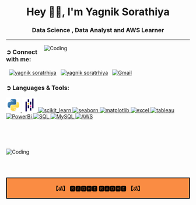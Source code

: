<h1 align="center">Hey &#128075;&#127995;, I'm Yagnik Sorathiya </h1>
<h3 align="center"> Data Science , Data Analyst and AWS Learner</h3>
<hr align="left" color= "black" />
<img align="right" alt="Coding" width="400" src="https://raw.githubusercontent.com/abhisheknaiidu/abhisheknaiidu/master/code.gif">
<h3 align="left">➲ Connect with me:</h3>
<p align="left">&nbsp;
<a href="https://www.linkedin.com/in/yagnik-sorathiya-b788471b2/" target="blank"><img align="center" src="https://raw.githubusercontent.com/rahuldkjain/github-profile-readme-generator/master/src/images/icons/Social/linked-in-alt.svg" alt="yagnik soratrhiya" height="30" width="40" /></a>
&nbsp;
<a href="https://www.instagram.com/yagnik_sorathiya_/" target="blank"><img align="center" src="https://raw.githubusercontent.com/rahuldkjain/github-profile-readme-generator/master/src/images/icons/Social/instagram.svg" alt="yagnik soratrhiya" height="30" width="40" /></a>
&nbsp;
<a href="mailto:yagniksorathiya11@gmail.com" target="blank"><img align="center" src="https://raw.githubusercontent.com/BEPb/BEPb/master/assets/gmail.svg" alt="Gmail" height="40" width="40" /></a>
</p>
<h3 align="left">➲ Languages & Tools:</h3>
<p align="left">
<a href="https://www.python.org" target="_blank" rel="noreferrer"> <img src="https://raw.githubusercontent.com/devicons/devicon/master/icons/python/python-original.svg" alt="python" width="40" height="40"/> </a>
<a href="https://pandas.pydata.org/" target="_blank" rel="noreferrer"> <img src="https://raw.githubusercontent.com/devicons/devicon/2ae2a900d2f041da66e950e4d48052658d850630/icons/pandas/pandas-original.svg"
alt="pandas" width="40" height="40"/> </a>
<a href="https://scikit-learn.org/" target="_blank" rel="noreferrer"> <img src="https://upload.wikimedia.org/wikipedia/commons/0/05/Scikit_learn_logo_small.svg" alt="scikit_learn" width="60" height="40"/> </a>
<a href="https://seaborn.pydata.org/" target="_blank" rel="noreferrer"> <img src="https://seaborn.pydata.org/_images/logo-mark-lightbg.svg" alt="seaborn" width="40" height="40"/> </a>
<a href="https://matplotlib.org/" target="_blank" rel="noreferrer"> <img src="https://neuraspike.com/wp-content/uploads/2020/12/matplotlib-logo.png"
alt="matplotlib" width="90" height="40"/> </a>
<a href="https://www.microsoft.com/en-in/microsoft-365/excel" target="_blank" rel="noreferrer"> <img src="https://logos-marques.com/wp-content/uploads/2020/09/Excel-logo.png" alt="excel" width="50" height="40"/> </a><a href="https://public.tableau.com/app" target="_blank" rel="noreferrer"> <img src="https://public.tableau.com/app/assets/tableau-public-logo-rgb.07774149.svg" alt="tableau" width="100" height="40"/> </a>
<a href="https://powerbi.microsoft.com/en-in/getting-started-with-power-bi/" target="_blank" rel="noreferrer"> <img src="https://logos-marques.com/wp-content/uploads/2022/08/Microsoft-Power-BI-Logo.png" alt="PowerBi" width="90" height="40"/> </a>
<a href="https://www.microsoft.com/en-in/sql-server/" target="_blank" rel="noreferrer"> <img src="https://upload.wikimedia.org/wikipedia/commons/8/87/Sql_data_base_with_logo.png" alt="SQL" width="60" height="40"/> </a>
<a href="https://www.mysql.com/" target="_blank" rel="noreferrer"> <img src="https://camo.githubusercontent.com/f85f882cb31eeaeee657ec955313015c30378e8f56c3dc2f06933b617a276cfd/68747470733a2f2f77372e706e6777696e672e636f6d2f706e67732f3734372f3739382f706e672d7472616e73706172656e742d6d7973716c2d6c6f676f2d6d7973716c2d64617461626173652d7765622d646576656c6f706d656e742d636f6d70757465722d736f6674776172652d646f6c7068696e2d6d6172696e652d6d616d6d616c2d616e696d616c732d746578742d7468756d626e61696c2e706e67" alt="MySQL" width="40" height="40"/> </a>
<a href="https://aws.amazon.com/" target="_blank" rel="noreferrer"> <img src="https://upload.wikimedia.org/wikipedia/commons/9/93/Amazon_Web_Services_Logo.svg" alt="AWS" width="40" height="40"/> </a>

</p>

<br/><br/><br/>

<img align="center" alt="Coding" width="700"
src= "https://camo.githubusercontent.com/e980be186738d95527c09835a4b363eceefe8750a96b65fd8b1293502de53c9b/68747470733a2f2f7374617469632e7769787374617469632e636f6d2f6d656469612f3365393962395f66353361316361623935616534646664393338613162663661316136326634397e6d76322e676966">

<br/><br/>

<div style="align:center;
            display:fill;
            border-radius: false;
            border-style: solid;
            border-color:#000000;
            border-style: false;
            border-width: 2px;
            color:#050505;
            font-size:15px;
            font-family: Georgia;
            background-color:#fa8c43;
            text-align:center;
            letter-spacing:0.1px;
            padding: 0.1em;">



<p align="center" font="black"><b>【ॐ】 🆁🅰🅳🅷🅴 🆁🅰🅳🅷🅴 【ॐ】 </b></p>

